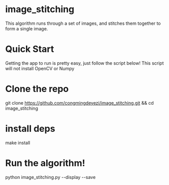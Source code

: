 # image_stitching
This algorithm runs through  a set of images, and stitches them together to form a single image.
# Quick Start
Getting the app to run is pretty easy, just follow the script below! This script will not install OpenCV or Numpy


 # Clone the repo
 git clone https://github.com/congmingdeyezi/image_stitching.git && cd image_stitching

 # install deps
 make install

 # Run the algorithm!
 python image_stitching.py <path to image directory> --display --save
